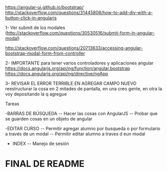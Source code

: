 https://angular-ui.github.io/bootstrap/
http://stackoverflow.com/questions/31445808/how-to-add-div-with-a-button-click-in-angularjs

1- Ver submit de los modales (http://stackoverflow.com/questions/30530516/submit-form-in-angular-modal)

http://stackoverflow.com/questions/20713633/accessing-angular-bootstrap-modal-form-from-controller

2- IMPORTANTE para tener varios controladores y aplicaciones angular
https://docs.angularjs.org/api/ng/function/angular.bootstrap
https://docs.angularjs.org/api/ng/directive/ngApp

3- REVISAR EL ERROR TERRIBLE EN AGREGAR CAMPO NUEVO
reestructurar la cosa en 2 mitades de pantalla, en una creo gente, en otra la voy depositando la q agregue



Tareas

-BARRAS DE BÚSQUEDA
-- Hacer las cosas con AngularJS
-- Probar que se guarden cosas en un objeto de angular


-EDITAR CURSO
-- Permitir agregar alumno por busqueda o por formulario a través de un modal
-- Permitir editar alumno a traves d eun modal

- INDEX
-- Manejo de sesión


# FINAL DE README



